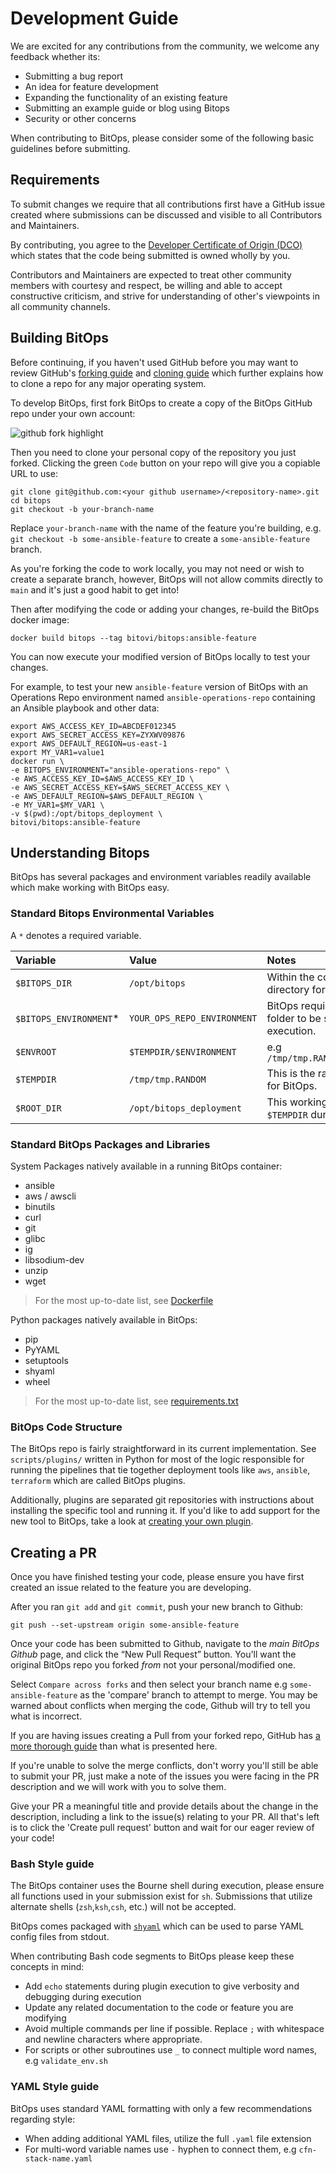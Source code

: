 # Development Guide

We are excited for any contributions from the community, we welcome any feedback whether its:

* Submitting a bug report
* An idea for feature development
* Expanding the functionality of an existing feature
* Submitting an example guide or blog using Bitops
* Security or other concerns

When contributing to BitOps, please consider some of the following basic guidelines before submitting.

## Requirements

To submit changes we require that all contributions first have a GitHub issue created where submissions can be discussed and visible to all Contributors and Maintainers.

By contributing, you agree to the [Developer Certificate of Origin (DCO)](DCO.md) which states that the code being submitted is owned wholly by you.

Contributors and Maintainers are expected to treat other community members with courtesy and respect, be willing and able to accept constructive criticism, and strive for understanding of other's viewpoints in all community channels.

## Building BitOps

Before continuing, if you haven't used GitHub before you may want to review GitHub's [forking guide](https://help.github.com/articles/fork-a-repo/) and [cloning guide](https://help.github.com/articles/cloning-a-repository/) which further explains how to clone a repo for any major operating system.

To develop BitOps, first fork BitOps to create a copy of the BitOps GitHub repo under your own account:

![github fork highlight](../assets/images/fork-highlight.png)

Then you need to clone your personal copy of the repository you just forked. Clicking the green `Code` button on your repo will give you a copiable URL to use:

```
git clone git@github.com:<your github username>/<repository-name>.git
cd bitops
git checkout -b your-branch-name
```

Replace `your-branch-name` with the name of the feature you're building, e.g. `git checkout -b some-ansible-feature` to create a `some-ansible-feature` branch.

As you're forking the code to work locally, you may not need or wish to create a separate branch, however, BitOps will not allow commits directly to `main` and it's just a good habit to get into!

Then after modifying the code or adding your changes, re-build the BitOps docker image:

```
docker build bitops --tag bitovi/bitops:ansible-feature
```

You can now execute your modified version of BitOps locally to test your changes.

For example, to test your new `ansible-feature` version of BitOps with an Operations Repo environment named `ansible-operations-repo` containing an Ansible playbook and other data:

```
export AWS_ACCESS_KEY_ID=ABCDEF012345
export AWS_SECRET_ACCESS_KEY=ZYXWV09876
export AWS_DEFAULT_REGION=us-east-1
export MY_VAR1=value1
docker run \
-e BITOPS_ENVIRONMENT="ansible-operations-repo" \
-e AWS_ACCESS_KEY_ID=$AWS_ACCESS_KEY_ID \
-e AWS_SECRET_ACCESS_KEY=$AWS_SECRET_ACCESS_KEY \
-e AWS_DEFAULT_REGION=$AWS_DEFAULT_REGION \
-e MY_VAR1=$MY_VAR1 \
-v $(pwd):/opt/bitops_deployment \
bitovi/bitops:ansible-feature
```


## Understanding Bitops

BitOps has several packages and environment variables readily available which make working with BitOps easy.

### Standard Bitops Environmental Variables

A `*` denotes a required variable.

| Variable          | Value                             |  Notes     |
|   :---            |   :---                            |    :---    |
| `$BITOPS_DIR`     | `/opt/bitops`                     |   Within the container the default working directory for BitOps        |
| `$BITOPS_ENVIRONMENT`*   | `YOUR_OPS_REPO_ENVIRONMENT`                   |   BitOps requires at least one environment folder to be specified at container execution.   |
| `$ENVROOT`        | `$TEMPDIR/$ENVIRONMENT`           |   e.g `/tmp/tmp.RANDOM/YOUR_OPS_REPO_ENVIRONMENT`  |
| `$TEMPDIR`        | `/tmp/tmp.RANDOM`                  |   This is the randomly generated working dir for BitOps.  |
| `$ROOT_DIR`        | `/opt/bitops_deployment`                  |   This working dir for BitOps (moved to `$TEMPDIR` during execution)  |

### Standard BitOps Packages and Libraries

System Packages natively available in a running BitOps container:

* ansible
* aws / awscli
* binutils
* curl
* git
* glibc
* ig
* libsodium-dev
* unzip
* wget

> For the most up-to-date list, see
> [Dockerfile](https://github.com/bitovi/bitops/blob/main/Dockerfile)

Python packages natively available in BitOps:

* pip
* PyYAML
* setuptools
* shyaml
* wheel

> For the most up-to-date list, see
> [requirements.txt](https://github.com/bitovi/bitops/blob/main/requirements.txt)

### BitOps Code Structure

The BitOps repo is fairly straightforward in its current implementation.
See `scripts/plugins/` written in Python for most of the logic responsible for running the pipelines that tie together deployment tools like `aws`, `ansible`, `terraform` which are called BitOps plugins.

Additionally, plugins are separated git repositories with instructions about installing the specific tool and running it.
If you'd like to add support for the new tool to BitOps, take a look at [creating your own plugin](/plugins/#creating-your-own-plugin).

## Creating a PR

Once you have finished testing your code, please ensure you have first created an issue related to the feature you are developing.

After you ran `git add` and `git commit`, push your new branch to Github:

```
git push --set-upstream origin some-ansible-feature
```

Once your code has been submitted to Github, navigate to the _main BitOps Github_ page, and click the “New Pull Request” button. You'll want the original BitOps repo you forked _from_ not your personal/modified one.

Select `Compare across forks` and then select your branch name e.g `some-ansible-feature` as the 'compare' branch to attempt to merge. You may be warned about conflicts when merging the code, Github will try to tell you what is incorrect.

If you are having issues creating a Pull from your forked repo, GitHub has [a more thorough guide](https://docs.github.com/en/github/collaborating-with-issues-and-pull-requests/creating-a-pull-request-from-a-fork) than what is presented here.

If you're unable to solve the merge conflicts, don't worry you'll still be able to submit your PR, just make a note of the issues you were facing in the PR description and we will work with you to solve them.

Give your PR a meaningful title and provide details about the change in the description, including a link to the issue(s) relating to your PR. All that's left is to click the 'Create pull request' button and wait for our eager review of your code!

### Bash Style guide

The BitOps container uses the Bourne shell during execution, please ensure all functions used in your submission exist for `sh`. Submissions that utilize alternate shells (`zsh`,`ksh`,`csh`, etc.) will not be accepted.

BitOps comes packaged with [`shyaml`](https://pypi.org/project/shyaml/) which can be used to parse YAML config files from stdout.

When contributing Bash code segments to BitOps please keep these concepts in mind:

* Add `echo` statements during plugin execution to give verbosity and debugging during execution
* Update any related documentation to the code or feature you are modifying
* Avoid multiple commands per line if possible. Replace `;` with whitespace and newline characters where appropriate.
* For scripts or other subroutines use `_` to connect multiple word names, e.g `validate_env.sh`

### YAML Style guide

BitOps uses standard YAML formatting with only a few recommendations regarding style:

* When adding additional YAML files, utilize the full `.yaml` file extension
* For multi-word variable names use `-` hyphen to connect them, e.g `cfn-stack-name.yaml`
